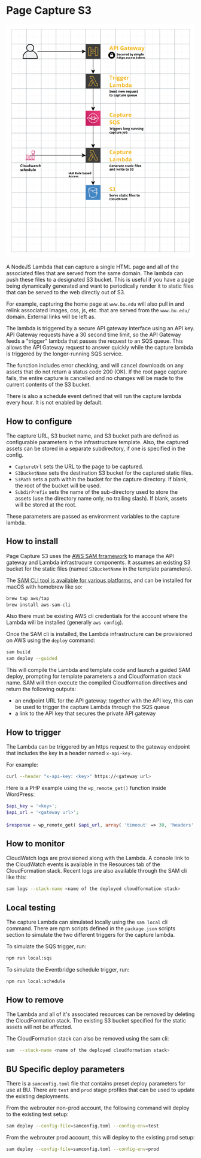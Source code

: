 # Page Capture S3

![Architecture Diagram](docs/architecture.png)

A NodeJS Lambda that can capture a single HTML page and all of the associated files that are served from the same domain.  The lambda can push these files to a designated S3 bucket.  This is useful if you have a page being dynamically generated and want to periodically render it to static files that can be served to the web directly out of S3.

For example, capturing the home page at `www.bu.edu` will also pull in and relink associated images, css, js, etc. that are served from the `www.bu.edu/` domain.  External links will be left as.

The lambda is triggered by a secure API gateway interface using an API key.  API Gateway requests have a 30 second time limit, so the API Gateway feeds a "trigger" lambda that passes the request to an SQS queue.  This allows the API Gateway request to answer quickly while the capture lambda is triggered by the longer-running SQS service.

The function includes error checking, and will cancel downloads on any assets that do not return a status code 200 (OK).  If the root page capture fails, the entire capture is cancelled and no changes will be made to the current contents of the S3 bucket.

There is also a schedule event defined that will run the capture lambda every hour.  It is not enabled by default.

## How to configure

The capture URL, S3 bucket name, and S3 bucket path are defined as configurable parameters in the infrastructure template.  Also, the captured assets can be stored in a separate subdirectory, if one is specified in the config.

- `CaptureUrl` sets the URL to the page to be captured.
- `S3BucketName` sets the destination S3 bucket for the captured static files.
- `S3Path` sets a path within the bucket for the capture directory.  If blank, the root of the bucket will be used.
- `SubdirPrefix` sets the name of the sub-directory used to store the assets (use the directory name only, no trailing slash).  If blank, assets will be stored at the root.

These parameters are passed as environment variables to the capture lambda.

## How to install

Page Capture S3 uses the [AWS SAM frramework](https://aws.amazon.com/serverless/sam/) to manage the API gateway and Lambda infrastrucure components.  It assumes an existing S3 bucket for the static files (named `S3BucketName` in the template parameters).

The [SAM CLI tool is available for various platforms](https://docs.aws.amazon.com/serverless-application-model/latest/developerguide/serverless-sam-cli-install.html), and can be installed for macOS with homebrew like so:

```bash
brew tap aws/tap
brew install aws-sam-cli
```

Also there must be existing AWS cli credentials for the account where the Lambda will be installed (generally `aws config`).

Once the SAM cli is installed, the Lambda infrastructure can be provisioned on AWS using the `deploy` command:

```bash
sam build
sam deploy --guided
```

This will compile the Lambda and template code and launch a guided SAM deploy, prompting for template parameters a and Cloudformation stack name. SAM will then execute the compiled Cloudformation directives and return the following outputs:

- an endpoint URL for the API gateway: together with the API key, this can be used to trigger the capture Lambda through the SQS queue
- a link to the API key that secures the private API gateway

## How to trigger

The Lambda can be triggered by an https request to the gateway endpoint that includes the key in a header named `x-api-key`.

For example:

```bash
curl --header "x-api-key: <key>" https://<gateway url>
```

Here is a PHP example using the `wp_remote_get()` function inside WordPress:

```php
$api_key = '<key>';
$api_url = '<gateway url>';

$response = wp_remote_get( $api_url, array( 'timeout' => 30, 'headers' => array( 'x-api-key' => $api_key, ) ) );
```

## How to monitor

CloudWatch logs are provisioned along with the Lambda.  A console link to the CloudWatch events is available in the Resources tab of the CloudFormation stack.  Recent logs are also available through the SAM cli like this:

```bash
sam logs --stack-name <name of the deployed cloudformation stack>
```

## Local testing

The capture Lambda can simulated locally using the `sam local` cli command.  There are npm scripts defined in the `package.json` scripts section to simulate the two different triggers for the capture lambda.

To simulate the SQS trigger, run:

```bash
npm run local:sqs
```

To simulate the Eventbridge schedule trigger, run:

```bash
npm run local:schedule
```

## How to remove

The Lambda and all of it's associated resources can be removed by deleting the CloudFormation stack.  The existing S3 bucket specified for the static assets will not be affected.

The CloudFormation stack can also be removed using the sam cli:

```bash
sam  --stack-name <name of the deployed cloudformation stack>
```

## BU Specific deploy parameters

There is a `samconfig.toml` file that contains preset deploy parameters for use at BU.  There are `test` and `prod` stage profiles that can be used to update the existing deployments.

From the webrouter non-prod account, the following command will deploy to the existing test setup:

```bash
sam deploy --config-file=samconfig.toml --config-env=test
```

From the webrouter prod account, this will deploy to the existing prod setup:

```bash
sam deploy --config-file=samconfig.toml --config-env=prod
```
